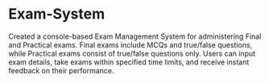 # Exam-System
Created a console-based Exam Management System for administering Final and Practical exams. Final exams include MCQs and true/false questions, while Practical exams consist of true/false questions only. Users can input exam details, take exams within specified time limits, and receive instant feedback on their performance.
